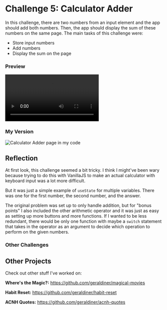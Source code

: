 # Challenge 5: Calculator Adder
In this challenge, there are two numbers from an input element and the app should add both numbers. Then, the app should display the sum of these numbers on the same page. The main tasks of this challenge were:

- Store input numbers
- Add numbers
- Display the sum on the page


### Preview

![Calculator Adder page preview](https://scotch-res.cloudinary.com/image/upload/w_650,q_auto:good,f_auto/v1557521433/uwg2cjo02cg9ydnluiwc.mp4)


### My Version

![Calculator Adder page in my code](https://i.imgur.com/NdmjsT6.gif)


## Reflection
At first look, this challenge seemed a bit tricky. I think I might've been wary because trying to do this with VanillaJS to make an actual calculator with keyboard input was a lot more difficult.

But it was just a simple example of `useState` for multiple variables. There was one for the first number, the second number, and the answer. 

The original problem was set up to only handle addition, but for "bonus points" I also included the other arithmetic operator and it was just as easy as setting up more buttons and more functions. If I wanted to be less redundant, there would be only one function with maybe a `switch` statement that takes in the operator as an argument to decide which operation to perform on the given numbers.


### Other Challenges




## Other Projects

Check out other stuff I've worked on:

**Where's the Magic?:** https://github.com/geraldiner/magical-movies

**Habit Reset:** https://github.com/geraldiner/habit-reset

**ACNH Quotes:** https://github.com/geraldiner/acnh-quotes
